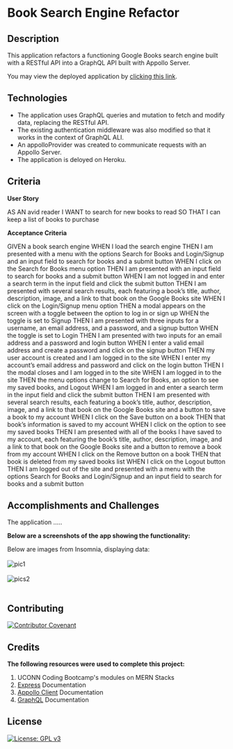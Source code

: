 # Book Search Engine Refactor

## Description

This application refactors a functioning Google Books search engine built with a RESTful API into a GraphQL API built with Appollo Server. 

You may view the deployed application by [clicking this link]().


## Technologies

- The application uses GraphQL queries and mutation to fetch and modify data, replacing the RESTful API.
- The existing authentication middleware was also modified so that it works in the context of GraphQL ALI.
- An appolloProvider was created to communicate requests with an Appollo Server.
- The application is deloyed on Heroku.

## Criteria

**User Story**

AS AN avid reader
I WANT to search for new books to read
SO THAT I can keep a list of books to purchase

**Acceptance Criteria**

GIVEN a book search engine
WHEN I load the search engine
THEN I am presented with a menu with the options Search for Books and Login/Signup and an input field to search for books and a submit button
WHEN I click on the Search for Books menu option
THEN I am presented with an input field to search for books and a submit button
WHEN I am not logged in and enter a search term in the input field and click the submit button
THEN I am presented with several search results, each featuring a book’s title, author, description, image, and a link to that book on the Google Books site
WHEN I click on the Login/Signup menu option
THEN a modal appears on the screen with a toggle between the option to log in or sign up
WHEN the toggle is set to Signup
THEN I am presented with three inputs for a username, an email address, and a password, and a signup button
WHEN the toggle is set to Login
THEN I am presented with two inputs for an email address and a password and login button
WHEN I enter a valid email address and create a password and click on the signup button
THEN my user account is created and I am logged in to the site
WHEN I enter my account’s email address and password and click on the login button
THEN I the modal closes and I am logged in to the site
WHEN I am logged in to the site
THEN the menu options change to Search for Books, an option to see my saved books, and Logout
WHEN I am logged in and enter a search term in the input field and click the submit button
THEN I am presented with several search results, each featuring a book’s title, author, description, image, and a link to that book on the Google Books site and a button to save a book to my account
WHEN I click on the Save button on a book
THEN that book’s information is saved to my account
WHEN I click on the option to see my saved books
THEN I am presented with all of the books I have saved to my account, each featuring the book’s title, author, description, image, and a link to that book on the Google Books site and a button to remove a book from my account
WHEN I click on the Remove button on a book
THEN that book is deleted from my saved books list
WHEN I click on the Logout button
THEN I am logged out of the site and presented with a menu with the options Search for Books and Login/Signup and an input field to search for books and a submit button  

## Accomplishments and Challenges

The application .....

**Below are a screenshots of the app showing the functionality:**

Below are images from Insomnia, displaying data:  
<br />
![pic1](./public/...)  
<br />
![pics2](./public/...)  
<br />
## Contributing

[![Contributor Covenant](https://img.shields.io/badge/Contributor%20Covenant-2.1-4baaaa.svg)](code_of_conduct.md)

## Credits

**The following resources were used to complete this project:**
1. UCONN Coding Bootcamp's modules on MERN Stacks
2. [Express](https://devdocs.io/express/) Documentation 
3. [Appollo Client](https://www.apollographql.com/docs/tutorial/client) Documentation 
4. [GraphQL](https://graphql.org/learn/) Documentation 


## License
[![License: GPL v3](https://img.shields.io/badge/License-GPLv3-blue.svg)](https://www.gnu.org/licenses/gpl-3.0)

